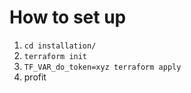 # How to set up

1. `cd installation/`
2. `terraform init`
3. `TF_VAR_do_token=xyz terraform apply`
4. profit
